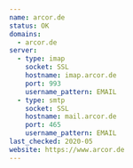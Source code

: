 ```yaml
---
name: arcor.de
status: OK
domains:
  - arcor.de
server:
  - type: imap
    socket: SSL
    hostname: imap.arcor.de
    port: 993
    username_pattern: EMAIL
  - type: smtp
    socket: SSL
    hostname: mail.arcor.de
    port: 465
    username_pattern: EMAIL
last_checked: 2020-05
website: https://www.arcor.de
---
```

